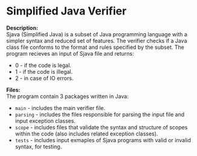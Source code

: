 # Simplified Java Verifier
**Description:**<br />
Sjava (Simplified Java) is a subset of Java programming language with a simpler syntax and reduced set of features. The verifier checks if a Java class file conforms to the format and rules specified by the subset. 
The program recieves an input of Sjava file and returns:<br />
- 0 - if the code is legal.
- 1 - if the code is illegal.
- 2 - in case of IO errors.  

**Files:**<br />
The program contain 3 packages written in Java:<br />
- `main` - includes the main verifier file.<br />
- `parsing` - includes the files responsible for parsing the input file and input exception classes.<br />
- `scope` - includes files that validate the syntax and structure of scopes within the code (also includes related exception classes).<br />
- `tests` - includes input exmaples of Sjava programs with valid or invalid syntax, for testing.<br />

